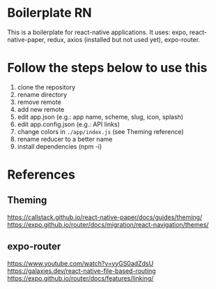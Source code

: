 # Boilerplate RN

This is a boilerplate for react-native applications. It uses: expo, react-native-paper, redux, axios (installed but not used yet), expo-router.

# Follow the steps below to use this

1. clone the repository
2. rename directory
3. remove remote
4. add new remote
5. edit app.json (e.g.: app name, scheme, slug, icon, splash)
6. edit app.config.json (e.g.: API links)
7. change colors in `./app/index.js` (see Theming reference)
8. rename reducer to a better name
9. install dependencies (npm -i)

# References

## Theming

https://callstack.github.io/react-native-paper/docs/guides/theming/
https://expo.github.io/router/docs/migration/react-navigation/themes/

## expo-router

https://www.youtube.com/watch?v=yyGS0adZdsU
https://galaxies.dev/react-native-file-based-routing
https://expo.github.io/router/docs/features/linking/
